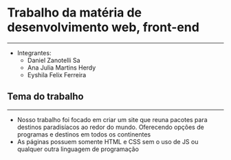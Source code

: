 # Trabalho da matéria de desenvolvimento web, front-end
--- 

- Integrantes: 
    - Daniel Zanotelli Sa
    - Ana Julia Martins Herdy
    - Eyshila Felix Ferreira

## Tema do trabalho
---

- Nosso trabalho foi focado em criar um site que reuna pacotes para destinos paradisíacos ao redor do mundo. Oferecendo opções de programas e destinos em todos os continentes
- As páginas possuem somente HTML e CSS sem o uso de JS ou qualquer outra linguagem de programação